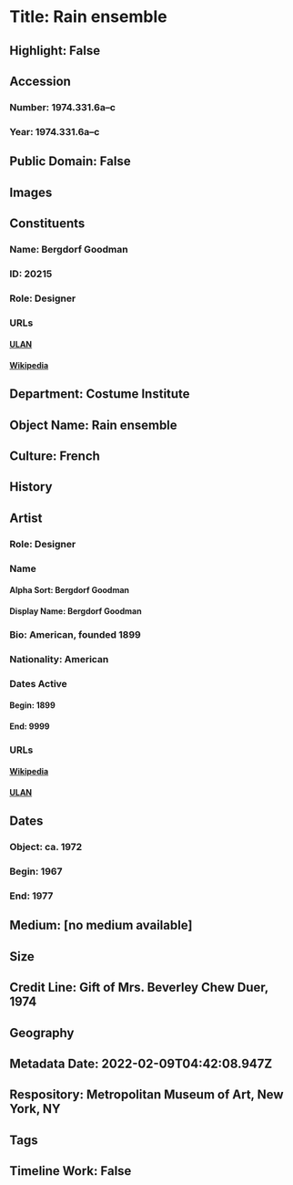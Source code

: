 # Title: Rain ensemble
## Highlight: False
## Accession
### Number: 1974.331.6a–c
### Year: 1974.331.6a–c
## Public Domain: False
## Images
## Constituents
### Name: Bergdorf Goodman
### ID: 20215
### Role: Designer
### URLs
#### [ULAN](http://vocab.getty.edu/page/ulan/500524655)
#### [Wikipedia](https://www.wikidata.org/wiki/Q793430)
## Department: Costume Institute
## Object Name: Rain ensemble
## Culture: French
## History
## Artist
### Role: Designer
### Name
#### Alpha Sort: Bergdorf Goodman
#### Display Name: Bergdorf Goodman
### Bio: American, founded 1899
### Nationality: American
### Dates Active
#### Begin: 1899
#### End: 9999
### URLs
#### [Wikipedia](https://www.wikidata.org/wiki/Q793430)
#### [ULAN](http://vocab.getty.edu/page/ulan/500524655)
## Dates
### Object: ca. 1972
### Begin: 1967
### End: 1977
## Medium: [no medium available]
## Size
## Credit Line: Gift of Mrs. Beverley Chew Duer, 1974
## Geography
## Metadata Date: 2022-02-09T04:42:08.947Z
## Respository: Metropolitan Museum of Art, New York, NY
## Tags
## Timeline Work: False